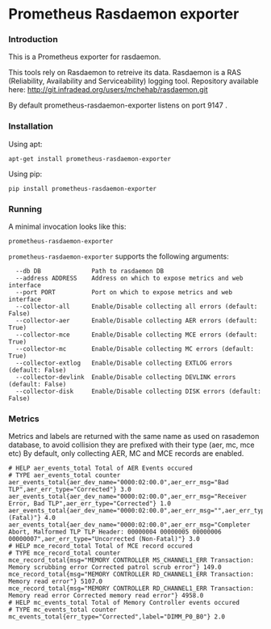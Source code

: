 # Prometheus Rasdaemon exporter

### Introduction
This is a Prometheus exporter for rasdaemon.

This tools rely on Rasdaemon to retreive its data.
Rasdaemon is a RAS (Reliability, Availability and Serviceability) logging tool.
Repository available here: http://git.infradead.org/users/mchehab/rasdaemon.git

By default prometheus-rasdaemon-exporter listens on port 9147 .

### Installation

Using apt:
```
apt-get install prometheus-rasdaemon-exporter
```

Using pip:
```
pip install prometheus-rasdaemon-exporter
```

### Running

A minimal invocation looks like this:

```
prometheus-rasdaemon-exporter
```

`prometheus-rasdaemon-exporter` supports the following arguments:

```
  --db DB              Path to rasdaemon DB
  --address ADDRESS    Address on which to expose metrics and web interface
  --port PORT          Port on which to expose metrics and web interface
  --collector-all      Enable/Disable collecting all errors (default: False)
  --collector-aer      Enable/Disable collecting AER errors (default: True)
  --collector-mce      Enable/Disable collecting MCE errors (default: True)
  --collector-mc       Enable/Disable collecting MC errors (default: True)
  --collector-extlog   Enable/Disable collecting EXTLOG errors (default: False)
  --collector-devlink  Enable/Disable collecting DEVLINK errors (default: False)
  --collector-disk     Enable/Disable collecting DISK errors (default: False)
```



### Metrics

Metrics and labels are returned with the same name as used on rasademon database, to avoid collision they are prefixed with their type (aer, mc, mce etc)
By default, only collecting AER, MC and MCE records are enabled.

```
# HELP aer_events_total Total of AER Events occured
# TYPE aer_events_total counter
aer_events_total{aer_dev_name="0000:02:00.0",aer_err_msg="Bad TLP",aer_err_type="Corrected"} 3.0
aer_events_total{aer_dev_name="0000:02:00.0",aer_err_msg="Receiver Error, Bad TLP",aer_err_type="Corrected"} 1.0
aer_events_total{aer_dev_name="0000:02:00.0",aer_err_msg="",aer_err_type="Uncorrected (Fatal)"} 4.0
aer_events_total{aer_dev_name="0000:02:00.0",aer_err_msg="Completer Abort, Malformed TLP TLP Header: 00000004 00000005 00000006 00000007",aer_err_type="Uncorrected (Non-Fatal)"} 3.0
# HELP mce_record_total Total of MCE record occured
# TYPE mce_record_total counter
mce_record_total{msg="MEMORY CONTROLLER MS_CHANNEL1_ERR Transaction: Memory scrubbing error Corrected patrol scrub error"} 149.0
mce_record_total{msg="MEMORY CONTROLLER RD_CHANNEL1_ERR Transaction: Memory read error"} 5107.0
mce_record_total{msg="MEMORY CONTROLLER RD_CHANNEL1_ERR Transaction: Memory read error Corrected memory read error"} 4958.0
# HELP mc_events_total Total of Memory Controller events occured
# TYPE mc_events_total counter
mc_events_total{err_type="Corrected",label="DIMM_P0_B0"} 2.0

```